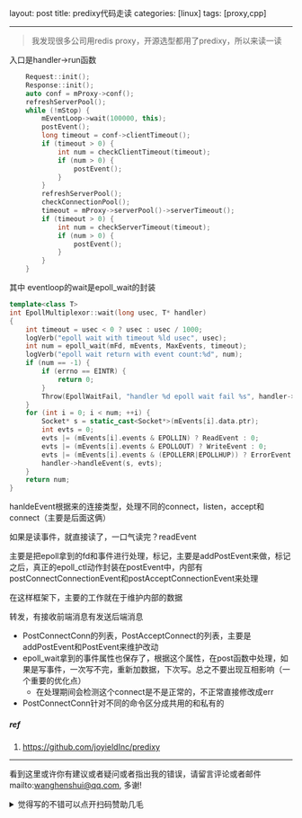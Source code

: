 layout: post
title: predixy代码走读
categories: [linux]
tags: [proxy,cpp]

  

---

 

> 我发现很多公司用redis proxy，开源选型都用了predixy，所以来读一读

入口是handler->run函数

```c++
    Request::init();
    Response::init();
    auto conf = mProxy->conf();
    refreshServerPool();
    while (!mStop) {
        mEventLoop->wait(100000, this);
        postEvent();
        long timeout = conf->clientTimeout();
        if (timeout > 0) {
            int num = checkClientTimeout(timeout);
            if (num > 0) {
                postEvent();
            }
        }
        refreshServerPool();
        checkConnectionPool();
        timeout = mProxy->serverPool()->serverTimeout();
        if (timeout > 0) {
            int num = checkServerTimeout(timeout);
            if (num > 0) {
                postEvent();
            }
        }
    }
```



其中 eventloop的wait是epoll_wait的封装

```c++
template<class T>
int EpollMultiplexor::wait(long usec, T* handler)
{
    int timeout = usec < 0 ? usec : usec / 1000;
    logVerb("epoll wait with timeout %ld usec", usec);
    int num = epoll_wait(mFd, mEvents, MaxEvents, timeout);
    logVerb("epoll wait return with event count:%d", num);
    if (num == -1) {
        if (errno == EINTR) {
            return 0;
        }
        Throw(EpollWaitFail, "handler %d epoll wait fail %s", handler->id(), StrError());
    }
    for (int i = 0; i < num; ++i) {
        Socket* s = static_cast<Socket*>(mEvents[i].data.ptr);
        int evts = 0;
        evts |= (mEvents[i].events & EPOLLIN) ? ReadEvent : 0;
        evts |= (mEvents[i].events & EPOLLOUT) ? WriteEvent : 0;
        evts |= (mEvents[i].events & (EPOLLERR|EPOLLHUP)) ? ErrorEvent : 0;
        handler->handleEvent(s, evts);
    }
    return num;
}

```

hanldeEvent根据来的连接类型，处理不同的connect，listen，accept和connect（主要是后面这俩）

如果是读事件，就直接读了，一口气读完？readEvent

主要是把epoll拿到的fd和事件进行处理，标记，主要是addPostEvent来做，标记之后，真正的epoll_ctl动作封装在postEvent中，内部有postConnectConnectionEvent和postAcceptConnectionEvent来处理

在这样框架下，主要的工作就在于维护内部的数据

转发，有接收前端消息有发送后端消息

- PostConnectConn的列表，PostAcceptConnect的列表，主要是addPostEvent和PostEvent来维护改动
- epoll_wait拿到的事件属性也保存了，根据这个属性，在post函数中处理，如果是写事件，一次写不完，重新加数据，下次写。总之不要出现互相影响（一个重要的优化点）
  - 在处理期间会检测这个connect是不是正常的，不正常直接修改成err
- PostConnectConn针对不同的命令区分成共用的和私有的






##### ref

1. https://github.com/joyieldInc/predixy

   

---

看到这里或许你有建议或者疑问或者指出我的错误，请留言评论或者邮件mailto:wanghenshui@qq.com, 多谢! 
<details>
<summary>觉得写的不错可以点开扫码赞助几毛</summary>
<img src="https://wanghenshui.github.io/assets/wepay.png" alt="微信转账">
</details>